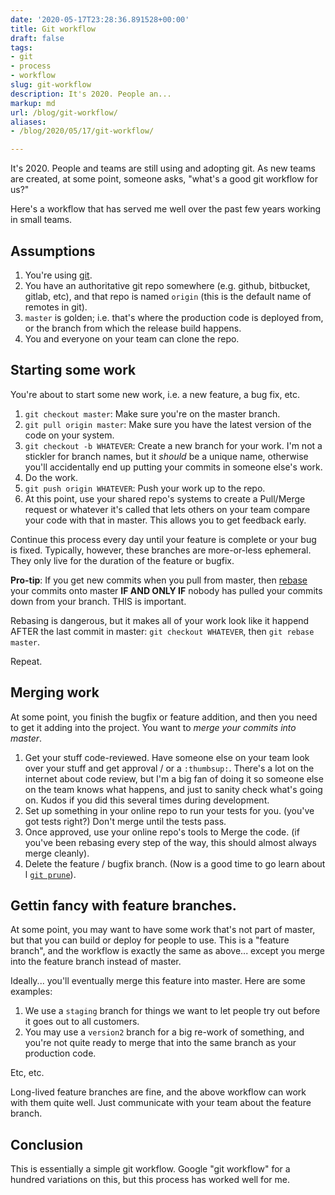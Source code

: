 ```yaml
---
date: '2020-05-17T23:28:36.891528+00:00'
title: Git workflow
draft: false
tags:
- git
- process
- workflow
slug: git-workflow
description: It's 2020. People an...
markup: md
url: /blog/git-workflow/
aliases:
- /blog/2020/05/17/git-workflow/

---
```


It's 2020. People and teams are still using and adopting git. As new teams
are created, at some point, someone asks, "what's a good git workflow for us?"

Here's a workflow that has served me well over the past few years working in small
teams.

## Assumptions

1. You're using [git](https://git-scm.com/).
1. You have an authoritative git repo somewhere (e.g. github, bitbucket, gitlab, etc),
   and that repo is named `origin` (this is the default name of remotes in git).
1. `master` is golden; i.e. that's where the production code is deployed from,
   or the branch from which the release build happens.
1. You and everyone on your team can clone the repo.

## Starting some work


You're about to start some new work, i.e. a new feature, a bug fix, etc.


1. `git checkout master`: Make sure you're on the master branch.
1. `git pull origin master`: Make sure you have the latest version of the code
   on your system.
1. `git checkout -b WHATEVER`: Create a new branch for your work. I'm not a
   stickler for branch names, but it *should* be a unique name, otherwise you'll
   accidentally end up putting your commits in someone else's work.
1. Do the work.
1. `git push origin WHATEVER`: Push your work up to the repo.
1. At this point, use your shared repo's systems to create a Pull/Merge request
   or whatever it's called that lets others on your team compare your code
   with that in master. This allows you to get feedback early.

Continue this process every day until your feature is complete or your bug is
fixed. Typically, however, these branches are more-or-less ephemeral. They only
live for the duration of the feature or bugfix.

**Pro-tip**: If you get new commits when you pull from master, then [rebase](https://git-scm.com/book/en/v2/Git-Branching-Rebasing)
your commits onto master **IF AND ONLY IF** nobody has pulled your commits down
from your branch. THIS is important.

Rebasing is dangerous, but it makes all of your work look like it happend AFTER
the last commit in master: `git checkout WHATEVER`, then `git rebase master`.

Repeat.


## Merging work

At some point, you finish the bugfix or feature addition, and then you need to
get it adding into the project. You want to *merge your commits into master*.

1. Get your stuff code-reviewed. Have someone else on your team look over your
   stuff and get approval / or a `:thumbsup:`. There's a lot on the internet
   about code review, but I'm a big fan of doing it so someone else on the team
   knows what happens, and just to sanity check what's going on. Kudos if you
   did this several times during development.
1. Set up something in your online repo to run your tests for you.  (you've got
   tests right?) Don't merge until the tests pass.
1. Once approved, use your online repo's tools to Merge the code. (if you've
   been rebasing every step of the way, this should almost always merge cleanly).
1. Delete the feature / bugfix branch. (Now is a good time to go learn about l
   [`git prune`](https://git-scm.com/docs/git-prune)).


## Gettin fancy with feature branches.

At some point, you may want to have some work that's not part of master, but
that you can build or deploy for people to use. This is a "feature branch",
and the workflow is exactly the same as above... except you merge into the
feature branch instead of master.

Ideally... you'll eventually merge this feature into master.  Here are some
examples:

1. We use a `staging` branch for things we want to let people try out before
   it goes out to all customers.
1. You may use a `version2` branch for a big re-work of something, and you're
   not quite ready to merge that into the same branch as your production code.

Etc, etc.

Long-lived feature branches are fine, and the above workflow can work with them
quite well. Just communicate with your team about the feature branch.


## Conclusion

This is essentially a simple git workflow. Google "git workflow" for a hundred
variations on this, but this process has worked well for me.